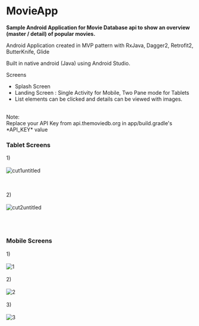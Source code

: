 # MovieApp <br>

**Sample Android Application for Movie Database api to show an overview (master / detail) of popular movies.**</br>

Android Application created in MVP pattern with RxJava, Dagger2, Retrofit2, ButterKnife, Glide<br>

Built in native android (Java) using Android Studio.</br>

Screens </br>
- Splash Screen 
- Landing Screen : Single Activity for Mobile, Two Pane mode for Tablets
- List elements can be clicked and details can be viewed with images.

</br>
Note:</br>
Replace your API Key from api.themoviedb.org in app/build.gradle's *API_KEY* value<br>

### Tablet Screens <br>

1)<br><br>
![cut1untitled](https://user-images.githubusercontent.com/39777674/43034468-99b97f8e-8cfa-11e8-9c10-9570537ca814.png)

<br><br>
2) <br><br>
![cut2untitled](https://user-images.githubusercontent.com/39777674/43034473-af81eea0-8cfa-11e8-843e-8051f5699ba2.png)

<br><br>
### Mobile Screens <br>

1)<br><br>
![1](https://user-images.githubusercontent.com/39777674/43034475-c3d76402-8cfa-11e8-86f8-f69d1e59ac4f.png)
<br><br>
2)<br><br>
![2](https://user-images.githubusercontent.com/39777674/43034484-d422d800-8cfa-11e8-82c1-7b7283e4cb43.png)
<br><br>
3) <br><br>
![3](https://user-images.githubusercontent.com/39777674/43034487-e18321bc-8cfa-11e8-9b24-50d9709e9f62.png)
<br><br>
